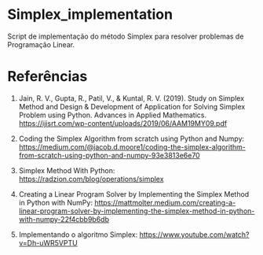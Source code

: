 # Simplex_implementation
Script de implementação do método Simplex para resolver problemas de Programação Linear. 

# Referências
1.   Jain, R. V., Gupta, R., Patil, V., &#38; Kuntal, R. V. (2019). Study on Simplex Method and Design &#38; Development of Application for Solving Simplex Problem using Python. Advances in Applied Mathematics. https://ijisrt.com/wp-content/uploads/2019/06/AAM19MY09.pdf

2. Coding the Simplex Algorithm from scratch using Python and Numpy: https://medium.com/@jacob.d.moore1/coding-the-simplex-algorithm-from-scratch-using-python-and-numpy-93e3813e6e70

3. Simplex Method With Python: https://radzion.com/blog/operations/simplex

4. Creating a Linear Program Solver by Implementing the Simplex Method in Python with NumPy: https://mattmolter.medium.com/creating-a-linear-program-solver-by-implementing-the-simplex-method-in-python-with-numpy-22f4cbb9b6db

5. Implementando o algoritmo Simplex: https://www.youtube.com/watch?v=Dh-uWR5VPTU

